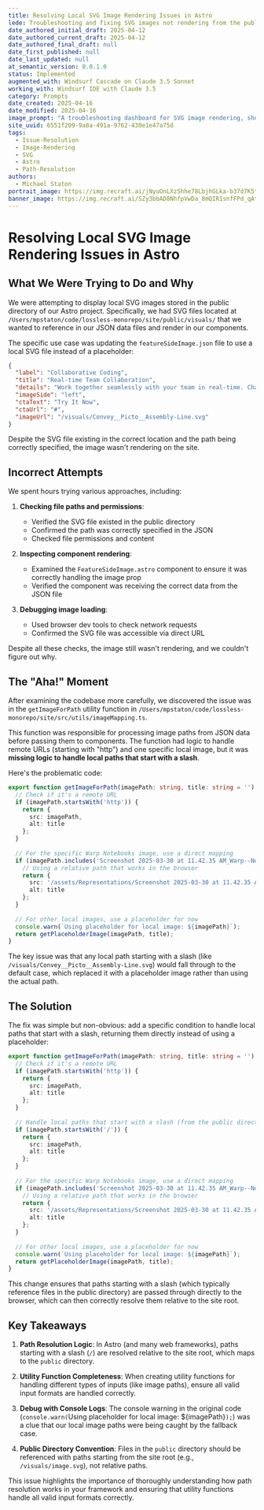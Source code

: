```yaml
---
title: Resolving Local SVG Image Rendering Issues in Astro
lede: Troubleshooting and fixing SVG images not rendering from the public directory
date_authored_initial_draft: 2025-04-12
date_authored_current_draft: 2025-04-12
date_authored_final_draft: null
date_first_published: null
date_last_updated: null
at_semantic_version: 0.0.1.0
status: Implemented
augmented_with: Windsurf Cascade on Claude 3.5 Sonnet
working_with: Windsurf IDE with Claude 3.5
category: Prompts
date_created: 2025-04-16
date_modified: 2025-04-16
image_prompt: "A troubleshooting dashboard for SVG image rendering, showing a web page with broken and fixed SVG icons, diagnostic tools, and highlighted file paths. Visuals include warning symbols, code snippets, and a sense of technical problem-solving."
site_uuid: 6551f209-9a8a-491a-9762-430e1e47a75d
tags:
  - Issue-Resolution
  - Image-Rendering
  - SVG
  - Astro
  - Path-Resolution
authors:
  - Michael Staton
portrait_image: https://img.recraft.ai/jNyuOnLXz5hhe78LbjhGLka-b37d7K5tdPMe8iZqoyU/rs:fit:1024:2048:0/raw:1/plain/abs://external/images/d28c8018-7a45-4386-870e-a61e990f40ec
banner_image: https://img.recraft.ai/SZy3bbAD8NhfpVwDa_8mQIR1snfFPd_qAtjr9trwzas/rs:fit:2048:1024:0/raw:1/plain/abs://external/images/ff1e1175-669c-4937-9c51-5217d1b97a4b
---
```

# Resolving Local SVG Image Rendering Issues in Astro

## What We Were Trying to Do and Why

We were attempting to display local SVG images stored in the public directory of our Astro project. Specifically, we had SVG files located at `/Users/mpstaton/code/lossless-monorepo/site/public/visuals/` that we wanted to reference in our JSON data files and render in our components.

The specific use case was updating the `featureSideImage.json` file to use a local SVG file instead of a placeholder:

```json
{
  "label": "Collaborative Coding",
  "title": "Real-time Team Collaboration",
  "details": "Work together seamlessly with your team in real-time. Changes sync instantly across all devices, with smart conflict resolution and version history. Boost productivity and keep everyone on the same page with our collaborative notebook environment.",
  "imageSide": "left",
  "ctaText": "Try It Now",
  "ctaUrl": "#",
  "imageUrl": "/visuals/Convey__Picto__Assembly-Line.svg"
}
```

Despite the SVG file existing in the correct location and the path being correctly specified, the image wasn't rendering on the site.

## Incorrect Attempts

We spent hours trying various approaches, including:

1. **Checking file paths and permissions**:
   - Verified the SVG file existed in the public directory
   - Confirmed the path was correctly specified in the JSON
   - Checked file permissions and content

2. **Inspecting component rendering**:
   - Examined the `FeatureSideImage.astro` component to ensure it was correctly handling the image prop
   - Verified the component was receiving the correct data from the JSON file

3. **Debugging image loading**:
   - Used browser dev tools to check network requests
   - Confirmed the SVG file was accessible via direct URL

Despite all these checks, the image still wasn't rendering, and we couldn't figure out why.

## The "Aha!" Moment

After examining the codebase more carefully, we discovered the issue was in the `getImageForPath` utility function in `/Users/mpstaton/code/lossless-monorepo/site/src/utils/imageMapping.ts`.

This function was responsible for processing image paths from JSON data before passing them to components. The function had logic to handle remote URLs (starting with "http") and one specific local image, but it was **missing logic to handle local paths that start with a slash**.

Here's the problematic code:

```typescript
export function getImageForPath(imagePath: string, title: string = ''): { src: string; alt: string } {
  // Check if it's a remote URL
  if (imagePath.startsWith('http')) {
    return {
      src: imagePath,
      alt: title
    };
  }
  
  // For the specific Warp Notebooks image, use a direct mapping
  if (imagePath.includes('Screenshot 2025-03-30 at 11.42.35 AM_Warp--Notebooks.png')) {
    // Using a relative path that works in the browser
    return {
      src: '/assets/Representations/Screenshot 2025-03-30 at 11.42.35 AM_Warp--Notebooks.png',
      alt: title
    };
  }
  
  // For other local images, use a placeholder for now
  console.warn(`Using placeholder for local image: ${imagePath}`);
  return getPlaceholderImage(imagePath, title);
}
```

The key issue was that any local path starting with a slash (like `/visuals/Convey__Picto__Assembly-Line.svg`) would fall through to the default case, which replaced it with a placeholder image rather than using the actual path.

## The Solution

The fix was simple but non-obvious: add a specific condition to handle local paths that start with a slash, returning them directly instead of using a placeholder:

```typescript
export function getImageForPath(imagePath: string, title: string = ''): { src: string; alt: string } {
  // Check if it's a remote URL
  if (imagePath.startsWith('http')) {
    return {
      src: imagePath,
      alt: title
    };
  }
  
  // Handle local paths that start with a slash (from the public directory)
  if (imagePath.startsWith('/')) {
    return {
      src: imagePath,
      alt: title
    };
  }
  
  // For the specific Warp Notebooks image, use a direct mapping
  if (imagePath.includes('Screenshot 2025-03-30 at 11.42.35 AM_Warp--Notebooks.png')) {
    // Using a relative path that works in the browser
    return {
      src: '/assets/Representations/Screenshot 2025-03-30 at 11.42.35 AM_Warp--Notebooks.png',
      alt: title
    };
  }
  
  // For other local images, use a placeholder for now
  console.warn(`Using placeholder for local image: ${imagePath}`);
  return getPlaceholderImage(imagePath, title);
}
```

This change ensures that paths starting with a slash (which typically reference files in the public directory) are passed through directly to the browser, which can then correctly resolve them relative to the site root.

## Key Takeaways

1. **Path Resolution Logic**: In Astro (and many web frameworks), paths starting with a slash (`/`) are resolved relative to the site root, which maps to the `public` directory.

2. **Utility Function Completeness**: When creating utility functions for handling different types of inputs (like image paths), ensure all valid input formats are handled correctly.

3. **Debug with Console Logs**: The console warning in the original code (`console.warn(`Using placeholder for local image: ${imagePath}`);`) was a clue that our local image paths were being caught by the fallback case.

4. **Public Directory Convention**: Files in the `public` directory should be referenced with paths starting from the site root (e.g., `/visuals/image.svg`), not relative paths.

This issue highlights the importance of thoroughly understanding how path resolution works in your framework and ensuring that utility functions handle all valid input formats correctly.
